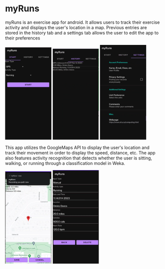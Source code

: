 # myRuns

myRuns is an exercise app for android. 
It allows users to track their exercise activity and displays
the user's location in a map. Previous entries are stored in the history tab 
and a settings tab allows the user to edit the app to their preferences

<p float="left">
  <img src="images/start.png" alt="drawing" width="150"/>
  <img src="images/history.png" alt="drawing" width="150"/>
  <img src="images/settings.png" alt="drawing" width="150"/>
 </0>

This app utilizes the GoogleMaps API to display the user's location and track their movement in order to display the speed,
distance, etc. The app also features activity recognition that detects whether the user is sitting, walking, or running through a classification model in Weka.

<p float="left">
  <img src="images/map.png" alt="drawing" width="150"/>
  <img src="images/entry.png" alt="drawing" width="150"/>
</p>
